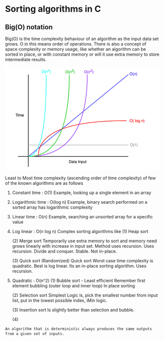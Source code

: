 # Sorting algorithms in C

## Big(O) notation 
   Big(O) is the time complexity behaviour of an algorithm as the input data set grows.
   O in this means order of operations.
   There is also a concept of space complexity or memory usage, like whether an algorithm can be sorted in place,
   or with constant memory or will it use extra memory to store intermediate results.

   ![](graph.jpg)
   
   Least to Most time complexity (ascending order of time complexity) of few of the known algorithms are as follows

   1. Constant time : O(1)
        Example, looking up a single element in an array

   2. Logarithmic time : O(log n)
        Example, binary search performed on a sorted array has logarithmic complexity

   3. Linear time : O(n)
        Example, searching an unsorted array for a specific value

   4. Log linear : O(n log n)
      Complex sorting algorithms like
        (1) Heap sort

        (2) Merge sort
            Temporarily use extra memory to sort and memory need grows linearly with increase in input set.
            Method uses recursion.
            Uses recursion.
            Divide and conquer.
            Stable.
            Not in-place.

        (3) Quick sort (Randomized)
            Quick sort
            Worst case time complexity is quadratic. Best is log linear.
            Its an in-place sorting algorithm.
            Uses recursion.

   5. Quadratic : O(n^2)
        (1) Bubble sort - Least efficient
            Remember first element bubbling (outer loop and inner loop)
            In place sorting

        (2) Selection sort
            Simplest
            Logic is, pick the smallest number from input list, put in the lowest possible index,
            iMin logic.

        (3) Insertion sort
            Is slightly better than selection and bubble.

        (4)

    An algorithm that is deterministic always produces the same outputs from a given set of inputs.
